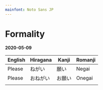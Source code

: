 ```yaml
---
mainfont: Noto Sans JP
---
```

# Formality
**2020-05-09**

| English | Hiragana | Kanji  | Romanji |
| ------- | -------- | -----  | ------- |
| Please  | ねがい   | 願い   | Negai   |
| Please  | おねがい | お願い | Onegai  |
|         |          |        |         |


